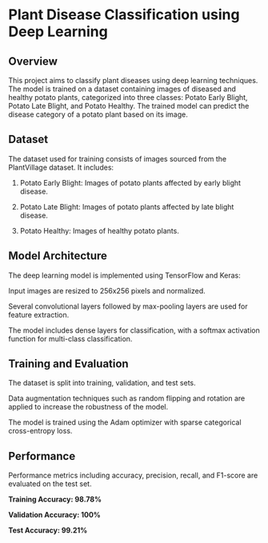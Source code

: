 # Plant Disease Classification using Deep Learning
<h2>Overview</h2>
This project aims to classify plant diseases using deep learning techniques. The model is trained on a dataset containing images of diseased and healthy potato plants, categorized into three classes: Potato Early Blight, Potato Late Blight, and Potato Healthy. The trained model can predict the disease category of a potato plant based on its image.

<h2>Dataset</h2>
The dataset used for training consists of images sourced from the PlantVillage dataset. It includes:

1. Potato Early Blight: Images of potato plants affected by early blight disease.

2. Potato Late Blight: Images of potato plants affected by late blight disease.

3. Potato Healthy: Images of healthy potato plants.

<h2>Model Architecture</h2>

The deep learning model is implemented using TensorFlow and Keras:

Input images are resized to 256x256 pixels and normalized.

Several convolutional layers followed by max-pooling layers are used for feature extraction.

The model includes dense layers for classification, with a softmax activation function for multi-class classification.

<h2>Training and Evaluation</h2>

The dataset is split into training, validation, and test sets.


Data augmentation techniques such as random flipping and rotation are applied to increase the robustness of the model.

The model is trained using the Adam optimizer with sparse categorical cross-entropy loss.


<h2>Performance</h2>

Performance metrics including accuracy, precision, recall, and F1-score are evaluated on the test set.

<b>Training Accuracy: 98.78%

Validation Accuracy: 100%

Test Accuracy: 99.21%</b>
